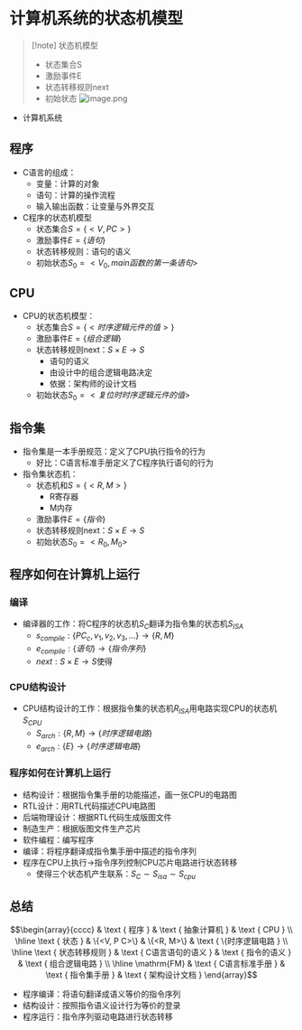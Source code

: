 # 计算机系统的状态机模型
> [!note] 状态机模型
> - 状态集合S
> - 激励事件E
> - 状态转移规则next
> - 初始状态
> ![image.png](https://jiunian-pic-1310185536.cos.ap-nanjing.myqcloud.com/picgo%2F20230722150200.png)
- 计算机系统
## 程序
- C语言的组成：
	- 变量：计算的对象
	- 语句：计算的操作流程
	- 输入输出函数：让变量与外界交互
- C程序的状态机模型
	- 状态集合$S=\{<V, PC>\}$
	- 激励事件$E=\{语句\}$
	- 状态转移规则：语句的语义
	- 初始状态$S_0=<V_0, main函数的第一条语句>$
## CPU
- CPU的状态机模型：
	- 状态集合$S=\{<时序逻辑元件的值>\}$
	- 激励事件$E=\{组合逻辑\}$
	- 状态转移规则next：$S\times E \rightarrow S$
		- 语句的语义
		- 由设计中的组合逻辑电路决定
		- 依据：架构师的设计文档
	- 初始状态$S_0=<复位时时序逻辑元件的值>$
## 指令集
- 指令集是一本手册规范：定义了CPU执行指令的行为
	- 好比：C语言标准手册定义了C程序执行语句的行为
- 指令集状态机：
	- 状态机和$S=\{<R,M>\}$
		- R寄存器
		- M内存
	- 激励事件$E=\{指令\}$
	- 状态转移规则next：$S\times E \rightarrow S$
	- 初始状态$S_0=<R_0, M_0>$
## 程序如何在计算机上运行
### 编译
- 编译器的工作：将C程序的状态机$S_C$翻译为指令集的状态机$S_{ISA}$
	- $s_{compile}: \left\{ PC_{c},v_{1},v_{2},v_{3}, \ldots \right\} \rightarrow \left\{ R,M \right\}$
	- $e_{compile}: \{语句\} \rightarrow \{指令序列\}$
	- $next:S\times E \rightarrow S$使得

### CPU结构设计
- CPU结构设计的工作：根据指令集的状态机$R_{ISA}$用电路实现CPU的状态机$S_{CPU}$
	- $S_{arch}:\{R,M\}\rightarrow \{时序逻辑电路\}$
	- $e_{arch}:\{E\}\rightarrow \{时序逻辑电路\}$

### 程序如何在计算机上运行
- 结构设计：根据指令集手册的功能描述，画一张CPU的电路图
- RTL设计：用RTL代码描述CPU电路图
- 后端物理设计：根据RTL代码生成版图文件
- 制造生产：根据版图文件生产芯片
- 软件编程：编写程序
- 编译：将程序翻译成指令集手册中描述的指令序列
- 程序在CPU上执行->指令序列控制CPU芯片电路进行状态转移
	- 使得三个状态机产生联系：$S_C\sim S_{isa}\sim S_{cpu}$

## 总结
$$\begin{array}{cccc} 
& \text { 程序 } & \text { 抽象计算机 } & \text { CPU } \\
\hline \text { 状态 } & \{<V, P C>\} & \{<R, M>\} & \text { \{时序逻辑电路 } \\
\hline \text { 状态转移规则 } & \text { C语言语句的语义 } & \text { 指令的语义 } & \text { 组合逻辑电路 } \\
\hline \mathrm{FM} & \text { C语言标准手册 } & \text { 指令集手册 } & \text { 架构设计文档 }
\end{array}$$
- 程序编译：将语句翻译成语义等价的指令序列
- 结构设计：按照指令语义设计行为等价的登录
- 程序运行：指令序列驱动电路进行状态转移